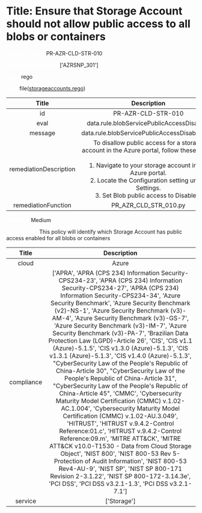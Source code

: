 



# Title: Ensure that Storage Account should not allow public access to all blobs or containers


***<font color="white">Master Test Id:</font>*** PR-AZR-CLD-STR-010

***<font color="white">Master Snapshot Id:</font>*** ['AZRSNP_301']

***<font color="white">type:</font>*** rego

***<font color="white">rule:</font>*** file([storageaccounts.rego])  
  
  
  
  

|Title|Description|
| :---: | :---: |
|id|PR-AZR-CLD-STR-010|
|eval|data.rule.blobServicePublicAccessDisabled|
|message|data.rule.blobServicePublicAccessDisabled_err|
|remediationDescription|To disallow public access for a storage account in the Azure portal, follow these steps:<br><br>1. Navigate to your storage account in the Azure portal.<br>2. Locate the Configuration setting under Settings.<br>3. Set Blob public access to Disabled.|
|remediationFunction|PR_AZR_CLD_STR_010.py|


***<font color="white">Severity:</font>*** Medium

***<font color="white">Description:</font>*** This policy will identify which Storage Account has public access enabled for all blobs or containers  
  
  

|Title|Description|
| :---: | :---: |
|cloud|Azure|
|compliance|['APRA', 'APRA (CPS 234) Information Security-CPS234-23', 'APRA (CPS 234) Information Security-CPS234-27', 'APRA (CPS 234) Information Security-CPS234-34', 'Azure Security Benchmark', 'Azure Security Benchmark (v2)-NS-1', 'Azure Security Benchmark (v3)-AM-4', 'Azure Security Benchmark (v3)-GS-7', 'Azure Security Benchmark (v3)-IM-7', 'Azure Security Benchmark (v3)-PA-7', 'Brazilian Data Protection Law (LGPD)-Article 26', 'CIS', 'CIS v1.1 (Azure)-5.1.5', 'CIS v1.3.0 (Azure)-5.1.3', 'CIS v1.3.1 (Azure)-5.1.3', 'CIS v1.4.0 (Azure)-5.1.3', "CyberSecurity Law of the People's Republic of China-Article 30", "CyberSecurity Law of the People's Republic of China-Article 31", "CyberSecurity Law of the People's Republic of China-Article 45", 'CMMC', 'Cybersecurity Maturity Model Certification (CMMC) v.1.02-AC.1.004', 'Cybersecurity Maturity Model Certification (CMMC) v.1.02-AU.3.049', 'HITRUST', 'HITRUST v.9.4.2-Control Reference:01.c', 'HITRUST v.9.4.2-Control Reference:09.m', 'MITRE ATT&CK', 'MITRE ATT&CK v10.0-T1530 - Data from Cloud Storage Object', 'NIST 800', 'NIST 800-53 Rev 5-Protection of Audit Information', 'NIST 800-53 Rev4-AU-9', 'NIST SP', 'NIST SP 800-171 Revision 2-3.1.22', 'NIST SP 800-172-3.14.3e', 'PCI DSS', 'PCI DSS v3.2.1-1.3', 'PCI DSS v3.2.1-7.1']|
|service|['Storage']|



[storageaccounts.rego]: https://github.com/prancer-io/prancer-compliance-test/tree/master/azure/cloud/storageaccounts.rego
